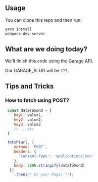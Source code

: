 ## Usage
You can clone this repo and then run:

```bash
yarn install
webpack-dev-server
```
## What are we doing today?

We'll finish this code using the [Garage API](https://github.com/lewagon/garage-api#wagon---garage-api-).

Our GARAGE_SLUG will be `???`.

## Tips and Tricks

### How to fetch using POST?

```javascript
 const dataToSend = {
 	key1: value1,
 	key2: value2,
 	key3: value3
 	// ...etc
 }

 fetch(url, {
    method: 'POST',
    headers: {
      'Content-Type': 'application/json'
    },
    body: JSON.stringify(dataToSend)
  })
    .then(/* Do your Magic */);
```
